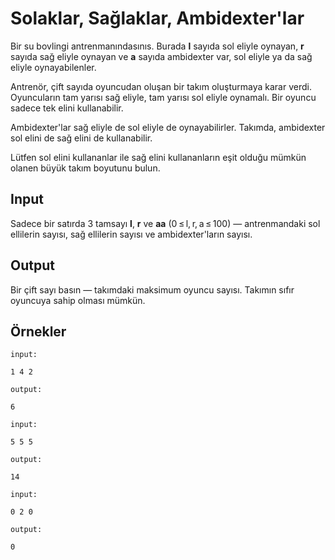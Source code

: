# Solaklar, Sağlaklar, Ambidexter'lar

Bir su bovlingi antrenmanındasınıs. Burada **l** sayıda sol eliyle oynayan, **r** sayıda sağ eliyle oynayan ve **a** sayıda ambidexter var, sol eliyle ya da sağ eliyle oynayabilenler.

Antrenör, çift sayıda oyuncudan oluşan bir takım oluşturmaya karar verdi. Oyuncuların tam yarısı sağ eliyle, tam yarısı sol eliyle oynamalı. Bir oyuncu sadece tek elini kullanabilir.

Ambidexter'lar sağ eliyle de sol eliyle de oynayabilirler. Takımda, ambidexter sol elini de sağ elini de kullanabilir.

Lütfen sol elini kullananlar ile sağ elini kullananların eşit olduğu mümkün olanen büyük takım boyutunu bulun.

## Input

Sadece bir satırda 3 tamsayı **l**, **r** ve **aa** (0 ≤ l, r, a ≤ 100) — antrenmandaki sol ellilerin sayısı, sağ ellilerin sayısı ve ambidexter'ların sayısı.

## Output

Bir çift sayı basın — takımdaki maksimum oyuncu sayısı. Takımın sıfır oyuncuya sahip olması mümkün.

## Örnekler
```
input:

1 4 2

output:

6
```


```
input:

5 5 5

output:

14
```

```
input:

0 2 0

output:

0
```
